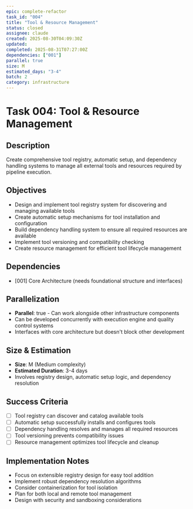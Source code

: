 ```yaml
---
epic: complete-refactor
task_id: "004"
title: "Tool & Resource Management"
status: closed
assignee: claude
created: 2025-08-30T04:09:30Z
updated: 
completed: 2025-08-31T07:27:00Z
dependencies: ["001"]
parallel: true
size: M
estimated_days: "3-4"
batch: 2
category: infrastructure
---
```


# Task 004: Tool & Resource Management

## Description
Create comprehensive tool registry, automatic setup, and dependency handling systems to manage all external tools and resources required by pipeline execution.

## Objectives
- Design and implement tool registry system for discovering and managing available tools
- Create automatic setup mechanisms for tool installation and configuration
- Build dependency handling system to ensure all required resources are available
- Implement tool versioning and compatibility checking
- Create resource management for efficient tool lifecycle management

## Dependencies
- [001] Core Architecture (needs foundational structure and interfaces)

## Parallelization
- **Parallel**: true - Can work alongside other infrastructure components
- Can be developed concurrently with execution engine and quality control systems
- Interfaces with core architecture but doesn't block other development

## Size & Estimation
- **Size**: M (Medium complexity)
- **Estimated Duration**: 3-4 days
- Involves registry design, automatic setup logic, and dependency resolution

## Success Criteria
- [ ] Tool registry can discover and catalog available tools
- [ ] Automatic setup successfully installs and configures tools
- [ ] Dependency handling resolves and manages all required resources
- [ ] Tool versioning prevents compatibility issues
- [ ] Resource management optimizes tool lifecycle and cleanup

## Implementation Notes
- Focus on extensible registry design for easy tool addition
- Implement robust dependency resolution algorithms
- Consider containerization for tool isolation
- Plan for both local and remote tool management
- Design with security and sandboxing considerations